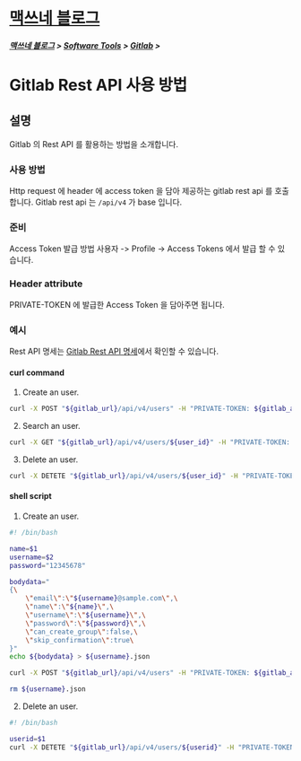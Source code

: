 <link rel="stylesheet" type="text/css" href="/css/style-header.css">
<link href="https://cdn.jsdelivr.net/npm/bootstrap@5.3.0-alpha1/dist/css/bootstrap.min.css" rel="stylesheet" integrity="sha384-GLhlTQ8iRABdZLl6O3oVMWSktQOp6b7In1Zl3/Jr59b6EGGoI1aFkw7cmDA6j6gD" crossorigin="anonymous">

<div class="sticky-top bg-white pt-1 pb-2">
<h1><a href="/">맥쓰네 블로그</a></h1>
<h5> 
<a href="/">맥쓰네 블로그</a>
>
<a href="/software_tools/">Software Tools</a>
>
<a href="/software_tools/gitlab/">Gitlab</a>
>
</h5>
</div>

# Gitlab Rest API 사용 방법
## 설명
Gitlab 의 Rest API 를 활용하는 방법을 소개합니다.

### 사용 방법
Http request 에 header 에 access token 을 담아 제공하는 gitlab rest api 를 호출합니다.
Gitlab rest api 는 `/api/v4` 가 base 입니다.

### 준비
Access Token 발급 방법
사용자 -> Profile -> Access Tokens 에서 발급 할 수 있습니다.

### Header attribute
PRIVATE-TOKEN 에 발급한 Access Token 을 담아주면 됩니다.

### 예시
Rest API 명세는 [Gitlab Rest API 명세](https://docs.gitlab.com/ee/api/api_resources.html "https://docs.gitlab.com/ee/api/api_resources.html")에서 확인할 수 있습니다.

#### curl command

1. Create an user.
```bash
curl -X POST "${gitlab_url}/api/v4/users" -H "PRIVATE-TOKEN: ${gitlab_access_token}" -H "Content-Type: application/json" -d @${data_json_file}
```

2. Search an user.
```bash
curl -X GET "${gitlab_url}/api/v4/users/${user_id}" -H "PRIVATE-TOKEN: ${gitlab_access_token}" -H "Content-Type: application/json"
```

3. Delete an user.
```bash
curl -X DETETE "${gitlab_url}/api/v4/users/${user_id}" -H "PRIVATE-TOKEN: ${gitlab_access_token}" -H "Content-Type: application/json"
```

#### shell script

1. Create an user.
```bash
#! /bin/bash

name=$1
username=$2
password="12345678"

bodydata="
{\
    \"email\":\"${username}@sample.com\",\
    \"name\":\"${name}\",\
    \"username\":\"${username}\",\
    \"password\":\"${password}\",\
    \"can_create_group\":false,\
    \"skip_confirmation\":true\
}"
echo ${bodydata} > ${username}.json

curl -X POST "${gitlab_url}/api/v4/users" -H "PRIVATE-TOKEN: ${gitlab_access_token}" -H "Content-Type: application/json" -d @${username}.json

rm ${username}.json
```

2. Delete an user.
```bash
#! /bin/bash

userid=$1
curl -X DETETE "${gitlab_url}/api/v4/users/${userid}" -H "PRIVATE-TOKEN: ${gitlab_access_token}" -H "Content-Type: application/json"
```